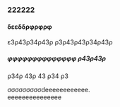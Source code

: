 ### 222222

#### δεεδδρφρφρφ 
 ε3ρ43ρ34ρ43ρ
 ρ3ρ43ρ43ρ34ρ43ρ   
 
##### φφφφφφφφφφφφφφ  ρ43ρ43ρ

ρ34ρ
43ρ
43
ρ34
ρ3

σσσσσσσσσdeeeeeeeeeeee.   
eeeeeeeeeeeeeee   
